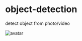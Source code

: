# object-detection
detect object from photo/video

![avatar](https://github.com/mikaelangelm/object-detection/blob/main/documents/avatar.gif)
